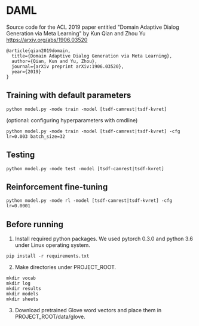 # DAML

Source code for the ACL 2019 paper entitled "Domain Adaptive Dialog Generation via Meta Learning" by Kun Qian and Zhou Yu https://arxiv.org/abs/1906.03520


```
@article{qian2019domain,
  title={Domain Adaptive Dialog Generation via Meta Learning},
  author={Qian, Kun and Yu, Zhou},
  journal={arXiv preprint arXiv:1906.03520},
  year={2019}
}
```


## Training with default parameters

```
python model.py -mode train -model [tsdf-camrest|tsdf-kvret]
```

(optional: configuring hyperparameters with cmdline)

```
python model.py -mode train -model [tsdf-camrest|tsdf-kvret] -cfg lr=0.003 batch_size=32
```

## Testing

```
python model.py -mode test -model [tsdf-camrest|tsdf-kvret]
```

## Reinforcement fine-tuning

```
python model.py -mode rl -model [tsdf-camrest|tsdf-kvret] -cfg lr=0.0001
```

## Before running
1. Install required python packages. We used pytorch 0.3.0 and python 3.6 under Linux operating system. 
```
pip install -r requirements.txt
```
2. Make directories under PROJECT_ROOT.
```
mkdir vocab
mkdir log
mkdir results
mkdir models
mkdir sheets
```

3. Download pretrained Glove word vectors and place them in PROJECT_ROOT/data/glove.
